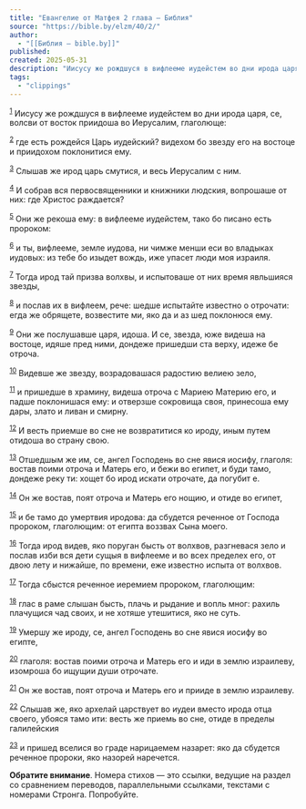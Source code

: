 ```yaml
---
title: "Евангелие от Матфея 2 глава — Библия"
source: "https://bible.by/elzm/40/2/"
author:
  - "[[Библия — bible.by]]"
published:
created: 2025-05-31
description: "Иисусу же рождшуся в вифлееме иудейстем во дни ирода царя, се, волсви от восток приидоша во Иерусалим, глаголюще: где есть рождейся Царь иудейский? видехом бо звезду его на востоце и приидохом поклонитися ему.... Евангелие от Матфея 2 глава, Елизаветинская на русском."
tags:
  - "clippings"
---
```

<sup><a href="https://bible.by/verse/40/2/1/">1</a></sup> Иисусу же рождшуся в вифлееме иудейстем во дни ирода царя, се, волсви от восток приидоша во Иерусалим, глаголюще:

<sup><a href="https://bible.by/verse/40/2/2/">2</a></sup> где есть рождейся Царь иудейский? видехом бо звезду его на востоце и приидохом поклонитися ему.

<sup><a href="https://bible.by/verse/40/2/3/">3</a></sup> Слышав же ирод царь смутися, и весь Иерусалим с ним.

<sup><a href="https://bible.by/verse/40/2/4/">4</a></sup> И собрав вся первосвященники и книжники людския, вопрошаше от них: где Христос раждается?

<sup><a href="https://bible.by/verse/40/2/5/">5</a></sup> Они же рекоша ему: в вифлееме иудейстем, тако бо писано есть пророком:

<sup><a href="https://bible.by/verse/40/2/6/">6</a></sup> и ты, вифлееме, земле иудова, ни чимже менши еси во владыках иудовых: из тебе бо изыдет вождь, иже упасет люди моя израиля.

<sup><a href="https://bible.by/verse/40/2/7/">7</a></sup> Тогда ирод тай призва волхвы, и испытоваше от них время явльшияся звезды,

<sup><a href="https://bible.by/verse/40/2/8/">8</a></sup> и послав их в вифлеем, рече: шедше испытайте известно о отрочати: егда же обрящете, возвестите ми, яко да и аз шед поклонюся ему.

<sup><a href="https://bible.by/verse/40/2/9/">9</a></sup> Они же послушавше царя, идоша. И се, звезда, юже видеша на востоце, идяше пред ними, дондеже пришедши ста верху, идеже бе отроча.

<sup><a href="https://bible.by/verse/40/2/10/">10</a></sup> Видевше же звезду, возрадовашася радостию велиею зело,

<sup><a href="https://bible.by/verse/40/2/11/">11</a></sup> и пришедше в храмину, видеша отроча с Мариею Материю его, и падше поклонишася ему: и отверзше сокровища своя, принесоша ему дары, злато и ливан и смирну.

<sup><a href="https://bible.by/verse/40/2/12/">12</a></sup> И весть приемше во сне не возвратитися ко ироду, иным путем отидоша во страну свою.

<sup><a href="https://bible.by/verse/40/2/13/">13</a></sup> Отшедшым же им, се, ангел Господень во сне явися иосифу, глаголя: востав поими отроча и Матерь его, и бежи во египет, и буди тамо, дондеже реку ти: хощет бо ирод искати отрочате, да погубит е.

<sup><a href="https://bible.by/verse/40/2/14/">14</a></sup> Он же востав, поят отроча и Матерь его нощию, и отиде во египет,

<sup><a href="https://bible.by/verse/40/2/15/">15</a></sup> и бе тамо до умертвия иродова: да сбудется реченное от Господа пророком, глаголющим: от египта воззвах Сына моего.

<sup><a href="https://bible.by/verse/40/2/16/">16</a></sup> Тогда ирод видев, яко поруган бысть от волхвов, разгневася зело и послав изби вся дети сущыя в вифлееме и во всех пределех его, от двою лету и нижайше, по времени, еже известно испыта от волхвов.

<sup><a href="https://bible.by/verse/40/2/17/">17</a></sup> Тогда сбыстся реченное иеремием пророком, глаголющим:

<sup><a href="https://bible.by/verse/40/2/18/">18</a></sup> глас в раме слышан бысть, плачь и рыдание и вопль мног: рахиль плачущися чад своих, и не хотяше утешитися, яко не суть.

<sup><a href="https://bible.by/verse/40/2/19/">19</a></sup> Умершу же ироду, се, ангел Господень во сне явися иосифу во египте,

<sup><a href="https://bible.by/verse/40/2/20/">20</a></sup> глаголя: востав поими отроча и Матерь его и иди в землю израилеву, изомроша бо ищущии души отрочате.

<sup><a href="https://bible.by/verse/40/2/21/">21</a></sup> Он же востав, поят отроча и Матерь его и прииде в землю израилеву.

<sup><a href="https://bible.by/verse/40/2/22/">22</a></sup> Слышав же, яко архелай царствует во иудеи вместо ирода отца своего, убояся тамо ити: весть же приемь во сне, отиде в пределы галилейския

<sup><a href="https://bible.by/verse/40/2/23/">23</a></sup> и пришед вселися во граде нарицаемем назарет: яко да сбудется реченное пророки, яко назорей наречется.

**Обратите внимание**. Номера стихов — это ссылки, ведущие на раздел со сравнением переводов, параллельными ссылками, текстами с номерами Стронга. Попробуйте.